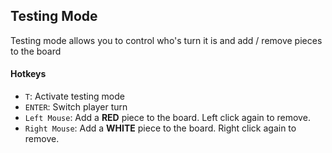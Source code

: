 ## Testing Mode
Testing mode allows you to control who's turn it is and add / remove pieces to the board
#### Hotkeys
* `T`: Activate testing mode
* `ENTER`: Switch player turn
* `Left Mouse`: Add a **RED** piece to the board. Left click again to remove.
* `Right Mouse`: Add a **WHITE** piece to the board. Right click again to remove.